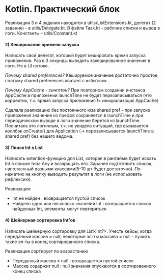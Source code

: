 # Kotlin. Практический блок
Реализации 3 и 4 задания находятся в utils/ListExtensions.kt, делегат (2 задание) - в utils/Delegate.kt. В файле Task.kt - рабочие списки и вывод в логи.
Константы - utils/Constant.kt

#### 2) Кеширование времени запуска
Написать свой делегат, который будет кешировать время запуска приложения. Раз в 3 секунды выводить закешированное значение в логи. Не в UI потоке.

_Почему shared preferences?_
Кешируемое значение достаточно простое, поэтому shared preferences хватает с избытком.

_Почему AppCache - синглтон?_
При повторном создании инстанса AppCache в приложении launchTime не будет перезаписываться (что корректно, т.к. время запуска приложения != инициализация AppCache)

Сделала реализацию без постоянного юза shared pref - при запуске приложения значение из префов сохраняется в launchTime и при периодическом выводе в логи значение берется из launchTime. Посчитала это логичным, т.к. не увидела ситуаций, где вызывается коллбэк onCreate() для Application (-> перезаписывается launchTime в shared pref) без нашего ведома.

#### 3) Поиск Int в List<Any>
Написать extention-функцию для List, которая в рантайме будет искать Int в списке типа Any и возвращать его. Заранее подготовить список, наполненный разными классами(5-10 шт будет достаточно). По нажатию на кнопку выводить результат в логи (не использовать рефлексию).

Реализация:
- Int не найден : возвращается пустой список
- Найдено одно или несколько значений Int : возвращается список найденных Int, элементы могут повторяться


#### 4) Шейкерная сортировка Int'ов
Написать шейкерную сортировку для List<Int?>. Учесть кейсы, когда переданный массив = null, некоторые эл-ты массива = null - пушить такие эл-ты в конец сортированного списка.

Реализация сортирует по возрастанию
- Переданный массив = null : возвращается пустой список
- Массив содержит null : null значения опускаются в сортированного конец списка